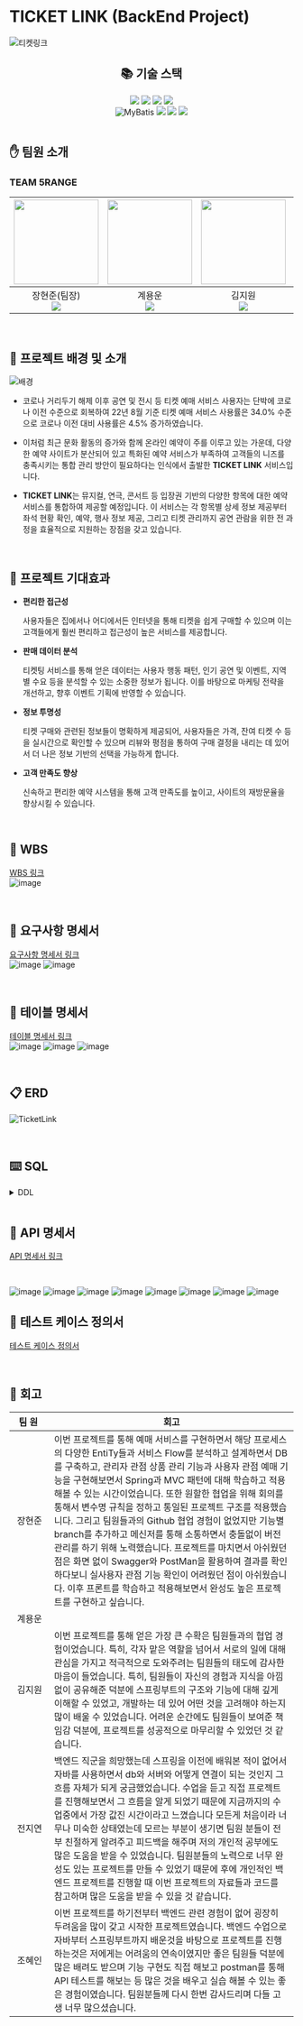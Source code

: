 # TICKET LINK (BackEnd Project)
![티켓링크](https://github.com/user-attachments/assets/2f0b0b9b-1ac0-43a9-8ab0-b0e27ffb2e33)



<div align=center><h2>📚 기술 스택</h2></div>

<div align=center> 
  <img src="https://img.shields.io/badge/java-007396?style=for-the-badge&logo=java&logoColor=white"> 
  <img src="https://img.shields.io/badge/springboot-6DB33F?style=for-the-badge&logo=springboot&logoColor=white"/>
  <img src="https://img.shields.io/badge/MariaDB-003545?style=for-the-badge&logo=mariadb&logoColor=white"/>
  <img src="https://img.shields.io/badge/-Swagger-%23Clojure?style=for-the-badge&logo=swagger&logoColor=white"/>
  
  <br>
  <img src="https://img.shields.io/badge/MyBatis-black?style=for-the-badge&logo=MyBatis" alt="MyBatis"/>
  <img src="https://img.shields.io/badge/Postman-FF6C37?style=for-the-badge&logo=postman&logoColor=white">
  <img src="https://img.shields.io/badge/github-181717?style=for-the-badge&logo=github&logoColor=white">
  <img src="https://img.shields.io/badge/Notion-000000?style=for-the-badge&logo=Notion&logoColor=white">
  <br>
</div>

<br>


## :hand: 팀원 소개
### TEAM 5RANGE
|<img src="https://github.com/user-attachments/assets/dd9b844d-df1b-42d1-9710-f3d104d2323e" width="150" height="150"/>|<img src="https://github.com/user-attachments/assets/f2557d8c-9b10-4902-9f87-7936faa55b33" width="150" height="150"/>|<img src="https://github.com/user-attachments/assets/513721fe-1585-4547-897c-69fadb39f40a" width="150" height="150"/>|<img src="https://github.com/user-attachments/assets/1eeac2d7-06ee-48aa-aa01-a322997ae5d1" width="150" height="150"/>|<img src="https://github.com/user-attachments/assets/bc05fb21-d8b5-4698-94d5-532a463d2b80" width="150" height="150"/>|
|:-:|:-:|:-:|:-:|:-:|
|장현준(팀장)<br><a href="https://github.com/mabem95"><img src="https://img.shields.io/badge/GitHub-181717?style=flat-square&logo=GitHub&logoColor=white"/></a>|계용운<br><a href="https://github.com/yongun2"><img src="https://img.shields.io/badge/GitHub-181717?style=flat-square&logo=GitHub&logoColor=white"/></a>|김지원<br><a href="https://github.com/gogowonji"><img src="https://img.shields.io/badge/GitHub-181717?style=flat-square&logo=GitHub&logoColor=white"/></a>|전지연<br><a href="https://github.com/jiyeonjeon01"><img src="https://img.shields.io/badge/GitHub-181717?style=flat-square&logo=GitHub&logoColor=white"/></a>|조혜인<br><a href="https://github.com/byHyen"><img src="https://img.shields.io/badge/GitHub-181717?style=flat-square&logo=GitHub&logoColor=white"/></a>|

<br>




## :herb: 프로젝트 배경 및 소개
![배경](https://github.com/user-attachments/assets/71b6a504-f2c9-48fc-b847-e3dc959455b5)

* 코로나 거리두기 해제 이후 공연 및 전시 등 티켓 예매 서비스 사용자는 단박에 코로나 이전 수준으로 회복하여
22년 8월 기준 티켓 예매 서비스 사용률은 34.0% 수준으로 코로나 이전 대비 사용률은
4.5% 증가하였습니다.

* 이처럼 최근 문화 활동의 증가와 함께 온라인 예약이 주를 이루고 있는 가운데, 다양한 예약 사이트가 분산되어 있고 특화된 예약 서비스가 부족하여 고객들의 니즈를 충족시키는 통합 관리 방안이 필요하다는 인식에서 출발한 **TICKET LINK** 서비스입니다.

* **TICKET LINK**는 뮤지컬, 연극, 콘서트 등 입장권 기반의 다양한 항목에 대한 예약 서비스를 통합하여 제공할 예정입니다. 이 서비스는 각 항목별 상세 정보 제공부터 좌석 현황 확인, 예약, 행사 정보 제공, 그리고 티켓 관리까지 공연 관람을 위한 전 과정을 효율적으로 지원하는 장점을 갖고 있습니다.

<br>

## :high_brightness: 프로젝트 기대효과

* **편리한 접근성**
  <br>

   사용자들은 집에서나 어디에서든 인터넷을 통해 티켓을 쉽게 구매할 수 있으며 이는 고객들에게 훨씬 편리하고 접근성이 높은 서비스를 제공합니다.


* **판매 데이터 분석**
  <br>

  티켓팅 서비스를 통해 얻은 데이터는 사용자 행동 패턴, 인기 공연 및 이벤트, 지역별 수요 등을 분석할 수 있는 소중한 정보가 됩니다. 이를 바탕으로 마케팅 전략을 개선하고, 향후 이벤트 기획에 반영할 수 있습니다.

* **정보 투명성**
  <br>

  티켓 구매와 관련된 정보들이 명확하게 제공되어, 사용자들은 가격, 잔여 티켓 수 등을 실시간으로 확인할 수 있으며 리뷰와 평점을 통하여 구매 결정을 내리는 데 있어서 더 나은 정보 기반의 선택을 가능하게 합니다.

* **고객 만족도 향상**
  <br>
  
  신속하고 편리한 예약 시스템을 통해 고객 만족도를 높이고, 사이트의 재방문율을 향상시킬 수 있습니다.

<br>

## 📆 WBS 
[WBS 링크](https://docs.google.com/spreadsheets/d/1TseUJVKfn0cBO2hnQomDzu8IzY5YdpwSpocNboIy1AE/edit?gid=1034965942#gid=1034965942)
<br>
![image](https://github.com/user-attachments/assets/c0a2a3ec-279c-44d6-8cef-2e9e906eb63f)

<br>

## :page_with_curl: 요구사항 명세서
[요구사항 명세서 링크](https://docs.google.com/spreadsheets/d/1TseUJVKfn0cBO2hnQomDzu8IzY5YdpwSpocNboIy1AE/edit?gid=1691437377#gid=1691437377)
<br>
![image](https://github.com/user-attachments/assets/c76a990c-a11b-45da-a866-1aa8da57ea1f) 
![image](https://github.com/user-attachments/assets/8258922a-5225-4801-95e1-19b3f7149b3d)




<br>

## 🔲 테이블 명세서
[테이블 명세서 링크](https://docs.google.com/spreadsheets/d/1TseUJVKfn0cBO2hnQomDzu8IzY5YdpwSpocNboIy1AE/edit?gid=1741766758#gid=1741766758)
<br>
![image](https://github.com/user-attachments/assets/2ae7ea1e-a2a0-406e-a14d-1c67f54d0169)
![image](https://github.com/user-attachments/assets/5b6240c2-826d-4f14-8f52-16f986003bbd)
![image](https://github.com/user-attachments/assets/8c0ee7e8-ff2b-4f21-a213-db466ea89211)


<br>

## :clipboard: ERD
![TicketLink](https://github.com/user-attachments/assets/1af0264d-1083-423f-b664-c741551943bf)

<br>

## ⌨️ SQL

<details>
  <summary>DDL</summary>
  
```sql
  CREATE TABLE auto_no(
  	tableName VARCHAR(20) PRIMARY KEY,
  	prefix VARCHAR(10) NOT NULL,
  	hypenYn CHAR(1) NOT NULL DEFAULT 'N' CHECK(hypenYn IN ('Y', 'N')),
  	formmater INT NOT NULL,
  	insDate DATE DEFAULT CURDATE(),
  	uptDate DATE DEFAULT CURDATE()
  );

  CREATE TABLE auto_no_dtl(
   	tableName VARCHAR(20) NOT NULL,
   	prefix VARCHAR(10) NOT NULL,
   	hypenYn CHAR(1) NOT NULL DEFAULT 'N' CHECK(hypenYn IN ('Y', 'N')),
   	formmater INT NOT NULL,
   	sequence INT NOT NULL DEFAULT 1,
   	insDate DATE DEFAULT CURDATE(),
  	uptDate DATE DEFAULT CURDATE(),
   	PRIMARY KEY (tableName, prefix, hypenYn, formmater)
  );

  CREATE TABLE tb_role(
	  roleNo INT AUTO_INCREMENT PRIMARY KEY,
	  name VARCHAR(10) UNIQUE
  );

  CREATE TABLE tb_boardCategory (
      bCategoryNo INT PRIMARY KEY AUTO_INCREMENT,
      name VARCHAR(30) NOT NULL
  );

  CREATE TABLE tb_eventCategory (
      eCategoryNo INT PRIMARY KEY AUTO_INCREMENT,
      name VARCHAR(30) NOT NULL
  );
  
  CREATE TABLE tb_event(
      eventNo VARCHAR(10),
      name VARCHAR(60) NOT NULL,
      startDate DATE NOT NULL,
      endDate DATE NOT NULL,
      eTime VARCHAR(100),
      location VARCHAR(100) NOT NULL,
      info VARCHAR(1000),
      saleInfo VARCHAR(1000),
      seatInfo VARCHAR(500),
      timeInfo VARCHAR(500),
      eCategoryNo INT,
      insDate DATE DEFAULT CURDATE(),
      uptDate DATE DEFAULT CURDATE(),
      PRIMARY KEY (eventNo),
      FOREIGN KEY (eCategoryNo) REFERENCES tb_eventCategory
  );
  
  CREATE TABLE tb_dailyEvent(
  	dailyEventNo VARCHAR(20),
  	eventDate DATE,
  	day7 TINYINT,
  	cnt TINYINT,
  	deTime VARCHAR(50),
  	castInfo VARCHAR(1000),
  	eventNo VARCHAR(10),
  	insDate DATE DEFAULT CURDATE(),
  	uptDate DATE DEFAULT CURDATE(),
  	PRIMARY KEY (dailyEventNo),
     FOREIGN KEY (eventNo) REFERENCES tb_event
  );
  
  CREATE TABLE tb_ticket(
  	ticketNo VARCHAR(20),
  	seatRate VARCHAR(20),
  	seatNum INT,
  	price INT NOT NULL,
  	dailyEventNo VARCHAR(20),
  	insDate DATE DEFAULT CURDATE(),
  	uptDate DATE DEFAULT CURDATE(),
  	PRIMARY KEY (ticketNo),
     FOREIGN KEY (dailyEventNo) REFERENCES tb_dailyEvent
  );
  
  CREATE TABLE tb_payinfo(
  	payNo VARCHAR(20),
  	payment CHAR NOT NULL,
  	payDate DATE,
  	status CHAR NOT NULL DEFAULT 'W',
  	price INT DEFAULT 0,
  	fee INT DEFAULT 0,
  	deliveryCost INT DEFAULT 0,
  	discount INT DEFAULT 0,
  	totalAmt INT DEFAULT 0,
  	userNo VARCHAR(10),
  	insDate DATE DEFAULT CURDATE(),
  	uptDate DATE DEFAULT CURDATE(),
  	PRIMARY KEY (payNo),
  	FOREIGN KEY (userNo) REFERENCES tb_user
  );
  
  CREATE TABLE tb_reservation(
  	resNo VARCHAR(20),
  	resDate DATE NOT NULL DEFAULT CURDATE(),
  	status CHAR NOT NULL DEFAULT 'W',
  	ticketNo VARCHAR(20),
  	payNo VARCHAR(20),
  	insDate DATE DEFAULT CURDATE(),
  	uptDate DATE DEFAULT CURDATE(),
  	PRIMARY KEY (resNo),
     FOREIGN KEY (ticketNo) REFERENCES tb_ticket,
     FOREIGN KEY (payNo) REFERENCES tb_payinfo
  );
  
  CREATE TABLE tb_notification(
  	notiNo VARCHAR(20),
  	message VARCHAR(200),
  	notiDate DATE DEFAULT CURDATE(),
  	notiStatus CHAR DEFAULT 'Y',
  	payNo VARCHAR(20),
  	PRIMARY KEY (notiNo),
     FOREIGN KEY (payNo) REFERENCES tb_payinfo
  );
  
  create or replace table tb_user
  (
      userNo varchar(10) not null primary key,
      id     varchar(30) not null,
      pw     varchar(64) not null,
      name   varchar(30),
      email  varchar(30) not null,
      useYn  char,
      roleNo int,
      constraint id unique (id),
      constraint tb_user_ibfk_1 foreign key (roleNo) references ticketlink.tb_role (roleNo)
  );
  
  create or replace table ticketlink.tb_boardCategory
  (
      bCategoryNo int auto_increment primary key,
      name varchar(30) not null
  );
  
  create or replace table tb_board
  (
      boardNo     varchar(10)  not null primary key,
      title       varchar(100),
      content     varchar(500),
      rating      float,
      insDate     date,
      uptDate     date,
      userNo      varchar(10),
      eventNo     varchar(10),
      bCategoryNo int,
      constraint tb_board_ibfk_1 foreign key (userNo) references ticketlink.tb_user (userNo),
      constraint tb_board_ibfk_2 foreign key (eventNo) references ticketlink.tb_event (eventNo),
      constraint tb_board_ibfk_3 foreign key (bCategoryNo) references ticketlink.tb_boardCategory (bCategoryNo)
  );
  
  create or replace table tb_reply
  (
      replyNo varchar(10) not null primary key,
      cnt int,
      content varchar(64),
      insDate date,
      uptDate date,
      boardNo varchar(10),
      userNo  varchar(10),
      constraint tb_reply_ibfk_1 foreign key (boardNo) references ticketlink.tb_board (boardNo) on delete cascade,
      constraint tb_reply_ibfk_2 foreign key (userNo) references ticketlink.tb_user (userNo)
  );
  
  create or replace table tb_coupon
  (
      couponNo varchar(10) not null primary key,
      code varchar(10),
      name varchar(30),
      dcPercent int,
      insDate date,
      expireDate date,
      userNo varchar(10) null,
      constraint code unique (code),
      constraint tb_coupon_ibfk_1 foreign key (userNo) references ticketlink.tb_user (userNo)
  );
  
  create or replace table tb_couponUsedHistory
  (
      useHistoryNo varchar(20) not null primary key,
      useDate date,
      couponNo varchar(10),
      payNo varchar(20),
      constraint couponNo unique (couponNo),
      constraint tb_couponUsedHistory_ibfk_1 foreign key (couponNo) references ticketlink.tb_coupon (couponNo),
      constraint tb_couponUsedHistory_ibfk_2 foreign key (payNo) references ticketlink.tb_payinfo (payNo)
  );
```
</details>

<br>

## :bookmark_tabs: API 명세서
[API 명세서 링크](https://docs.google.com/spreadsheets/d/1TseUJVKfn0cBO2hnQomDzu8IzY5YdpwSpocNboIy1AE/edit?gid=851351064#gid=851351064)

<br>


![image](https://github.com/user-attachments/assets/ece6574f-b248-431b-a74c-e12d6dd1552e)
![image](https://github.com/user-attachments/assets/68aec306-6079-4ca4-b86e-ccbf93ec220b)
![image](https://github.com/user-attachments/assets/06cef89e-9871-428a-850f-203522925dc3)
![image](https://github.com/user-attachments/assets/5173ff5d-619b-4413-bf5a-e123ef225376)
![image](https://github.com/user-attachments/assets/ca700d3f-864c-4b65-9cc7-43792c3bfcb1)
![image](https://github.com/user-attachments/assets/84bc5a84-448f-4a56-9091-d3295cee5f0e)
![image](https://github.com/user-attachments/assets/07247d9d-70ec-40f8-9738-362c2796cf0f)
![image](https://github.com/user-attachments/assets/3e7d78ec-dc68-44dc-8330-762227677076)





## :bookmark_tabs: 테스트 케이스 정의서

[테스트 케이스 정의서](https://docs.google.com/spreadsheets/d/1TseUJVKfn0cBO2hnQomDzu8IzY5YdpwSpocNboIy1AE/edit?gid=157484188#gid=157484188)

<br>


## :tangerine: 회고
|&nbsp;&nbsp;팀&nbsp;원&nbsp;&nbsp;&nbsp;|회고|
|:---:|---|
|장현준|이번 프로젝트를 통해 예매 서비스를 구현하면서 해당 프로세스의 다양한 EntiTy들과 서비스 Flow를 분석하고 설계하면서 DB를 구축하고, 관리자 관점 상품 관리 기능과 사용자 관점 예매 기능을 구현해보면서 Spring과 MVC 패턴에 대해 학습하고 적용해볼 수 있는 시간이었습니다. 또한 원할한 협업을 위해 회의를 통해서 변수명 규칙을 정하고 통일된 프로젝트 구조를 적용했습니다. 그리고 팀원들과의 Github 협업 경험이 없었지만 기능별 branch를 추가하고 메신저를 통해 소통하면서 충돌없이 버전관리를 하기 위해 노력했습니다. 프로젝트를 마치면서 아쉬웠던 점은 화면 없이 Swagger와 PostMan을 활용하여 결과를 확인하다보니 실사용자 관점 기능 확인이 어려웠던 점이 아쉬웠습니다. 이후 프론트를 학습하고 적용해보면서 완성도 높은 프로젝트를 구현하고 싶습니다.|
|계용운||
|김지원|이번 프로젝트를 통해 얻은 가장 큰 수확은 팀원들과의 협업 경험이었습니다. 특히, 각자 맡은 역할을 넘어서 서로의 일에 대해 관심을 가지고 적극적으로 도와주려는 팀원들의 태도에 감사한 마음이 들었습니다. 특히, 팀원들이 자신의 경험과 지식을 아낌없이 공유해준 덕분에 스프링부트의 구조와 기능에 대해 깊게 이해할 수 있었고, 개발하는 데 있어 어떤 것을 고려해야 하는지 많이 배울 수 있었습니다. 어려운 순간에도 팀원들이 보여준 책임감 덕분에, 프로젝트를 성공적으로 마무리할 수 있었던 것 같습니다.|
|전지연|백엔드 직군을 희망했는데 스프링을 이전에 배워본 적이 없어서 자바를 사용하면서 db와 서버와 어떻게 연결이 되는 것인지 그 흐름 자체가 되게 궁금했었습니다. 수업을 듣고 직접 프로젝트를 진행해보면서 그 흐름을 알게 되었기 때문에 지금까지의 수업중에서 가장 값진 시간이라고 느꼈습니다 모든게 처음이라 너무나 미숙한 상태였는데 모르는 부분이 생기면 팀원 분들이 전부 친절하게 알려주고 피드백을 해주며 저의 개인적 공부에도 많은 도움을 받을 수 있었습니다. 팀원분들의 노력으로 너무 완성도 있는 프로젝트를 만들 수 있었기 때문에 후에 개인적인 백엔드 프로젝트를 진행할 때 이번 프로젝트의 자료들과 코드를 참고하며 많은 도움을 받을 수 있을 것 같습니다. |
|조혜인|이번 프로젝트를 하기전부터 백엔드 관련 경험이 없어 굉장히 두려움을 많이 갖고 시작한 프로젝트였습니다. 백엔드 수업으로 자바부터 스프링부트까지 배운것을 바탕으로 프로젝트를 진행하는것은 저에게는 어려움의 연속이였지만 좋은 팀원들 덕분에 많은 배려도 받으며 기능 구현도 직접 해보고 postman를 통해 API 테스트를 해보는 등 많은 것을 배우고 실습 해볼 수 있는 좋은 경험이였습니다. 팀원분들께 다시 한번 감사드리며 다들 고생 너무 많으셨습니다.|

<br>

